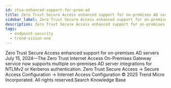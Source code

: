 ```yaml
---
id: ztsa-enhanced-support-for-prem-ad
title: Zero Trust Secure Access enhanced support for on-premises AD servers
sidebar_label: Zero Trust Secure Access enhanced support for on-premises AD servers
description: Zero Trust Secure Access enhanced support for on-premises AD servers
tags:
  - endpoint-security
  - trend-vision-one
---
```


 Zero Trust Secure Access enhanced support for on-premises AD servers July 15, 2024—The Zero Trust Internet Access On-Premises Gateway service now supports multiple on-premises AD server integrations for NTLMv2 or Kerberos authentication. Zero Trust Secure Access → Secure Access Configuration → Internet Access Configuration © 2025 Trend Micro Incorporated. All rights reserved.Search Knowledge Base